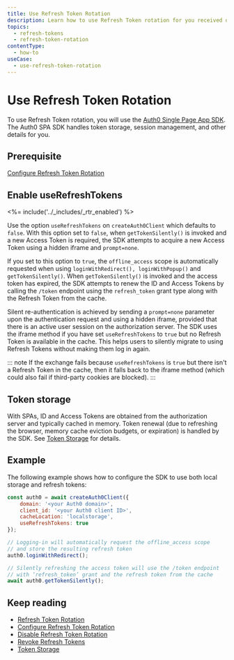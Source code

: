 ```yaml
---
title: Use Refresh Token Rotation
description: Learn how to use Refresh Token rotation for you received during authorization.
topics:
  - refresh-tokens
  - refresh-token-rotation
contentType:
  - how-to
useCase:
  - use-refresh-token-rotation
---
```

# Use Refresh Token Rotation

To use Refresh Token rotation, you will use the [Auth0 Single Page App SDK](/libraries/auth0-spa-js). The Auth0 SPA SDK handles token storage, session management, and other details for you.

## Prerequisite

[Configure Refresh Token Rotation](/tokens/guides/configure-refresh-token-rotation)

## Enable useRefreshTokens

<%= include('../_includes/_rtr_enabled') %>

Use the option `useRefreshTokens` on `createAuth0Client` which defaults to `false`. With this option set to `false`, when `getTokenSilently()` is invoked and a new Access Token is required, the SDK attempts to acquire a new Access Token using a hidden iframe and `prompt=none`.

If you set to this option to `true`, the `offline_access` scope is automatically requested when using `loginWithRedirect(), loginWithPopup()` and `getTokenSilently()`. When `getTokenSilently()` is invoked and the access token has expired, the SDK attempts to renew the ID and Access Tokens by calling the `/token` endpoint using the `refresh_token` grant type along with the Refresh Token from the cache.

Silent re-authentication is achieved by sending a `prompt=none` parameter upon the authentication request and using a hidden iframe, provided that there is an active user session on the authorization server. The SDK uses the iframe method if you have set `useRefreshTokens` to `true` but no Refresh Token is available in the cache. This helps users to silently migrate to using Refresh Tokens without making them log in again.

::: note
If the exchange fails because `useRefreshTokens` is `true` but there isn't a Refresh Token in the cache, then it falls back to the iframe method (which could also fail if third-party cookies are blocked).
:::

## Token storage

With SPAs, ID and Access Tokens are obtained from the authorization server and typically cached in memory. Token renewal (due to refreshing the browser, memory cache eviction budgets, or expiration) is handled by the SDK. See [Token Storage](/tokens/concepts/token-storage) for details. 

## Example

The following example shows how to configure the SDK to use both local storage and refresh tokens:

```js
const auth0 = await createAuth0Client({
    domain: '<your Auth0 domain>',
    client_id: '<your Auth0 client ID>',
    cacheLocation: 'localstorage',
    useRefreshTokens: true
});

// Logging-in will automatically request the offline_access scope
// and store the resulting refresh token
auth0.loginWithRedirect();

// Silently refreshing the access token will use the /token endpoint
// with ‘refresh_token’ grant and the refresh token from the cache
await auth0.getTokenSilently();
```

## Keep reading

* [Refresh Token Rotation](/tokens/concepts/refresh-token-rotation)
* [Configure Refresh Token Rotation](/tokens/guides/configure-refresh-token-rotation)
* [Disable Refresh Token Rotation](/tokens/guides/disable-refresh-token-rotation)
* [Revoke Refresh Tokens](/tokens/guides/revoke-refresh-tokens)
* [Token Storage](/tokens/concepts/token-storage)